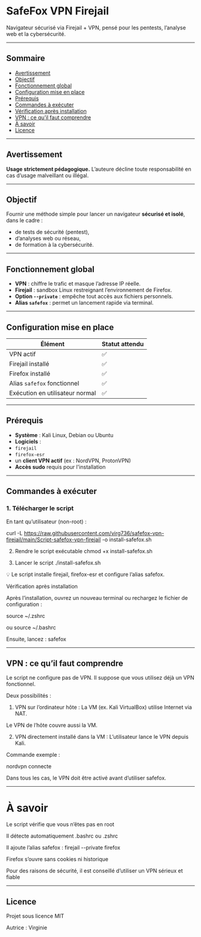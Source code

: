 # SafeFox VPN Firejail

Navigateur sécurisé via Firejail + VPN, pensé pour les pentests, l’analyse web et la cybersécurité.

---

## Sommaire

- [Avertissement](#avertissement)
- [Objectif](#objectif)
- [Fonctionnement global](#fonctionnement-global)
- [Configuration mise en place](#configuration-mise-en-place)
- [Prérequis](#prérequis)
- [Commandes à exécuter](#commandes-à-exécuter)
- [Vérification après installation](#vérification-après-installation)
- [VPN : ce qu’il faut comprendre](#vpn--ce-quil-faut-comprendre)
- [À savoir](#à-savoir)
- [Licence](#licence)

---

## Avertissement

**Usage strictement pédagogique.**
L’auteure décline toute responsabilité en cas d’usage malveillant ou illégal.

---

## Objectif

Fournir une méthode simple pour lancer un navigateur **sécurisé et isolé**, dans le cadre :
- de tests de sécurité (pentest),
- d’analyses web ou réseau,
- de formation à la cybersécurité.

---

## Fonctionnement global

- **VPN** : chiffre le trafic et masque l’adresse IP réelle.
- **Firejail** : sandbox Linux restreignant l’environnement de Firefox.
- **Option `--private`** : empêche tout accès aux fichiers personnels.
- **Alias `safefox`** : permet un lancement rapide via terminal.

---

## Configuration mise en place

| Élément | Statut attendu |
|---------------------------------|----------------|
| VPN actif | ✅ |
| Firejail installé | ✅ |
| Firefox installé | ✅ |
| Alias `safefox` fonctionnel | ✅ |
| Exécution en utilisateur normal| ✅ |

---

## Prérequis

- **Système** : Kali Linux, Debian ou Ubuntu
- **Logiciels** :
- `firejail`
- `firefox-esr`
- un **client VPN actif** (ex : NordVPN, ProtonVPN)
- **Accès sudo** requis pour l'installation

---

## Commandes à exécuter

### 1. Télécharger le script

En tant qu’utilisateur (non-root) :

curl -L https://raw.githubusercontent.com/virg736/safefox-vpn-firejail/main/Script-safefox-vpn-firejail -o install-safefox.sh


2. Rendre le script exécutable
chmod +x install-safefox.sh

3. Lancer le script
./install-safefox.sh

💡 Le script installe firejail, firefox-esr et configure l’alias safefox.

Vérification après installation

Après l’installation, ouvrez un nouveau terminal ou rechargez le fichier de configuration :

source ~/.zshrc

ou
source ~/.bashrc

Ensuite, lancez :
safefox

---

 ## VPN : ce qu’il faut comprendre


Le script ne configure pas de VPN. Il suppose que vous utilisez déjà un VPN fonctionnel.


Deux possibilités :

1. VPN sur l’ordinateur hôte :
La VM (ex. Kali VirtualBox) utilise Internet via NAT.

Le VPN de l’hôte couvre aussi la VM.


2. VPN directement installé dans la VM :
L’utilisateur lance le VPN depuis Kali.

Commande exemple :

nordvpn connecte

Dans tous les cas, le VPN doit être activé avant d’utiliser safefox.

---

# À savoir

Le script vérifie que vous n’êtes pas en root

Il détecte automatiquement .bashrc ou .zshrc

Il ajoute l’alias safefox : firejail --private firefox

Firefox s’ouvre sans cookies ni historique

Pour des raisons de sécurité, il est conseillé d’utiliser un VPN sérieux et fiable

---

 ## Licence

Projet sous licence MIT

Autrice : Virginie










  


